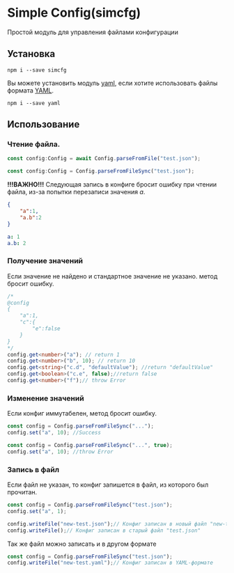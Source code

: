 # Simple Config(simcfg)
Простой модуль для управления файлами конфигурации

## Установка

```
npm i --save simcfg
```

Вы можете установить модуль [yaml](https://www.npmjs.com/package/yaml), если хотите использовать файлы формата [YAML](https://en.wikipedia.org/wiki/YAML).
```
npm i --save yaml
```

## Использование

### Чтение файла.
```ts
const config:Config = await Config.parseFromFile("test.json");

const config:Config = Config.parseFromFileSync("test.json");
```

**!!!ВАЖНО!!!**
Следующая запись в конфиге бросит ошибку при чтении файла, из-за попытки перезаписи значения *a*.
```json
{
	"a":1,
	"a.b":2
}
```
```yml
a: 1
a.b: 2
```

### Получение значений
 Если значение не найдено и стандартное значение не указано. метод бросит ошибку.
```ts
/*
@config
{
	"a":1,
	"c":{
		"e":false
	}
}
*/
config.get<number>("a"); // return 1
config.get<number>("b", 10); // return 10
config.get<string>("c.d", "defaultValue"); //return "defaultValue"
config.get<boolean>("c.e", false);//return false
config.get<number>("f");// throw Error
```

### Изменение значений
 Если конфиг иммутабелен, метод бросит ошибку.
```ts
const config = Config.parseFromFileSync("...");
config.set("a", 10); //Success

const config = Config.parseFromFileSync("...", true);
config.set("a", 10); //throw Error
```

### Запись в файл
Если файл не указан, то конфиг запишется в файл, из которого был прочитан.
```ts
const config = Config.parseFromFileSync("test.json");
config.set("a", 1);

config.writeFile("new-test.json");// Конфиг записан в новый файл "new-test.json"
config.writeFile();// Конфиг записан в старый файл "test.json"
```

Так же файл можно записать и в другом формате
```js
const config = Config.parseFromFileSync("test.json");
config.writeFile("new-test.yaml");// Конфиг записан в YAML-формате
```
